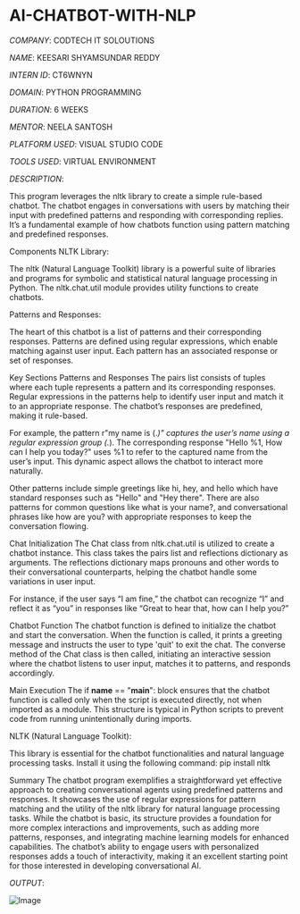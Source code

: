 # AI-CHATBOT-WITH-NLP

*COMPANY*: CODTECH IT SOLOUTIONS

*NAME*: KEESARI SHYAMSUNDAR REDDY

*INTERN ID*: CT6WNYN

*DOMAIN*: PYTHON PROGRAMMING

*DURATION*: 6 WEEKS

*MENTOR*: NEELA SANTOSH

*PLATFORM USED*: VISUAL STUDIO CODE

*TOOLS USED*: VIRTUAL ENVIRONMENT

*DESCRIPTION*:

This program leverages the nltk library to create a simple rule-based chatbot. The chatbot engages in conversations with users by matching their input with predefined patterns and responding with corresponding replies. It’s a fundamental example of how chatbots function using pattern matching and predefined responses.

Components
NLTK Library:

The nltk (Natural Language Toolkit) library is a powerful suite of libraries and programs for symbolic and statistical natural language processing in Python. The nltk.chat.util module provides utility functions to create chatbots.

Patterns and Responses:

The heart of this chatbot is a list of patterns and their corresponding responses. Patterns are defined using regular expressions, which enable matching against user input. Each pattern has an associated response or set of responses.

Key Sections
Patterns and Responses
The pairs list consists of tuples where each tuple represents a pattern and its corresponding responses. Regular expressions in the patterns help to identify user input and match it to an appropriate response. The chatbot’s responses are predefined, making it rule-based.

For example, the pattern r"my name is (.*)" captures the user’s name using a regular expression group (.*). The corresponding response "Hello %1, How can I help you today?" uses %1 to refer to the captured name from the user’s input. This dynamic aspect allows the chatbot to interact more naturally.

Other patterns include simple greetings like hi, hey, and hello which have standard responses such as "Hello" and "Hey there". There are also patterns for common questions like what is your name?, and conversational phrases like how are you? with appropriate responses to keep the conversation flowing.

Chat Initialization
The Chat class from nltk.chat.util is utilized to create a chatbot instance. This class takes the pairs list and reflections dictionary as arguments. The reflections dictionary maps pronouns and other words to their conversational counterparts, helping the chatbot handle some variations in user input.

For instance, if the user says “I am fine,” the chatbot can recognize “I” and reflect it as “you” in responses like “Great to hear that, how can I help you?”

Chatbot Function
The chatbot function is defined to initialize the chatbot and start the conversation. When the function is called, it prints a greeting message and instructs the user to type 'quit' to exit the chat. The converse method of the Chat class is then called, initiating an interactive session where the chatbot listens to user input, matches it to patterns, and responds accordingly.

Main Execution
The if __name__ == "__main__": block ensures that the chatbot function is called only when the script is executed directly, not when imported as a module. This structure is typical in Python scripts to prevent code from running unintentionally during imports.

NLTK (Natural Language Toolkit):

This library is essential for the chatbot functionalities and natural language processing tasks. Install it using the following command:
pip install nltk

Summary
The chatbot program exemplifies a straightforward yet effective approach to creating conversational agents using predefined patterns and responses. It showcases the use of regular expressions for pattern matching and the utility of the nltk library for natural language processing tasks. While the chatbot is basic, its structure provides a foundation for more complex interactions and improvements, such as adding more patterns, responses, and integrating machine learning models for enhanced capabilities. The chatbot’s ability to engage users with personalized responses adds a touch of interactivity, making it an excellent starting point for those interested in developing conversational AI.

*OUTPUT*:

![Image](https://github.com/user-attachments/assets/2352591b-663a-4889-9138-d552107b46a4)
